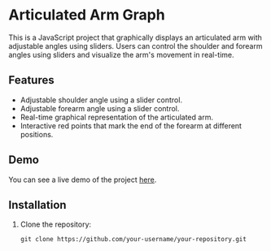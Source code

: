 # Articulated Arm Graph

This is a JavaScript project that graphically displays an articulated arm with adjustable angles using sliders. Users can control the shoulder and forearm angles using sliders and visualize the arm's movement in real-time.

## Features

- Adjustable shoulder angle using a slider control.
- Adjustable forearm angle using a slider control.
- Real-time graphical representation of the articulated arm.
- Interactive red points that mark the end of the forearm at different positions.

## Demo

You can see a live demo of the project [here](https://your-demo-link.com).

## Installation

1. Clone the repository:

   ```shell
   git clone https://github.com/your-username/your-repository.git
